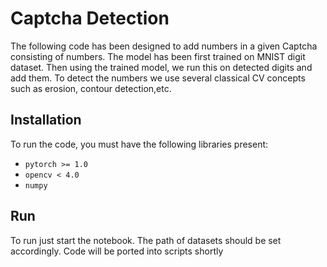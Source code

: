 # Captcha Detection
The following code has been designed to add numbers in a given Captcha consisting of numbers. The model has been first trained on MNIST digit dataset. Then using the trained model, we run this on detected digits and add them. To detect the numbers we use several classical CV concepts such as erosion, contour detection,etc.

## Installation
To run the code, you must have the following libraries present:
+ `pytorch >= 1.0`
+ `opencv < 4.0`
+ `numpy`

## Run
To run just start the notebook. The path of datasets should be set accordingly. Code will be ported into scripts shortly

